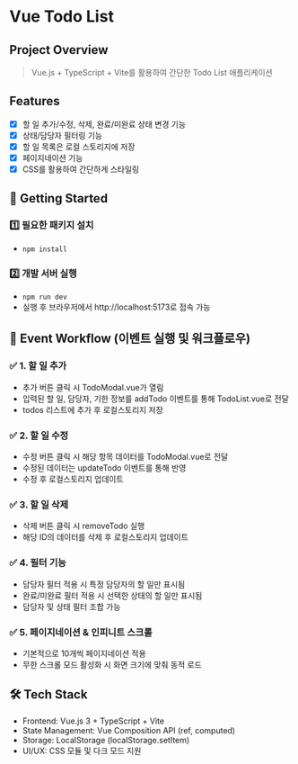 # Vue Todo List

## Project Overview

> Vue.js + TypeScript + Vite를 활용하여 간단한 Todo List 애플리케이션

## Features
- [X] 할 일 추가/수정, 삭제, 완료/미완료 상태 변경 기능
- [X] 상태/담당자 필터링 기능
- [X] 할 일 목록은 로컬 스토리지에 저장
- [X] 페이지네이션 기능
- [X] CSS를 활용하여 간단하게 스타일링

## 🚀 Getting Started

### 1️⃣ 필요한 패키지 설치

- `npm install`

### 2️⃣ 개발 서버 실행

- `npm run dev`
- 실행 후 브라우저에서 http://localhost:5173로 접속 가능

## 🔄 Event Workflow (이벤트 실행 및 워크플로우)

### ✅ 1. 할 일 추가

- 추가 버튼 클릭 시 TodoModal.vue가 열림
- 입력된 할 일, 담당자, 기한 정보를 addTodo 이벤트를 통해 TodoList.vue로 전달
- todos 리스트에 추가 후 로컬스토리지 저장

### ✅ 2. 할 일 수정

- 수정 버튼 클릭 시 해당 항목 데이터를 TodoModal.vue로 전달
- 수정된 데이터는 updateTodo 이벤트를 통해 반영
- 수정 후 로컬스토리지 업데이트

### ✅ 3. 할 일 삭제

- 삭제 버튼 클릭 시 removeTodo 실행
- 해당 ID의 데이터를 삭제 후 로컬스토리지 업데이트

### ✅ 4. 필터 기능

- 담당자 필터 적용 시 특정 담당자의 할 일만 표시됨
- 완료/미완료 필터 적용 시 선택한 상태의 할 일만 표시됨
- 담당자 및 상태 필터 조합 가능

### ✅ 5. 페이지네이션 & 인피니트 스크롤

- 기본적으로 10개씩 페이지네이션 적용
- 무한 스크롤 모드 활성화 시 화면 크기에 맞춰 동적 로드

## 🛠 Tech Stack

- Frontend: Vue.js 3 + TypeScript + Vite
- State Management: Vue Composition API (ref, computed)
- Storage: LocalStorage (localStorage.setItem)
- UI/UX: CSS 모듈 및 다크 모드 지원
